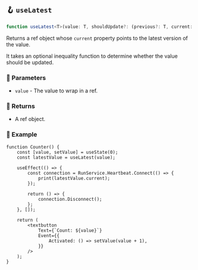 ## 🪝 `useLatest`

```ts
function useLatest<T>(value: T, shouldUpdate?: (previous?: T, current: T) => boolean): { current: T };
```

Returns a ref object whose `current` property points to the latest version of the value.

It takes an optional inequality function to determine whether the value should be updated.

### 📕 Parameters

-   `value` - The value to wrap in a ref.

### 📗 Returns

-   A ref object.

### 📘 Example

```tsx
function Counter() {
	const [value, setValue] = useState(0);
	const latestValue = useLatest(value);

	useEffect(() => {
		const connection = RunService.Heartbeat.Connect(() => {
			print(latestValue.current);
		});

		return () => {
			connection.Disconnect();
		};
	}, []);

	return (
		<textbutton
			Text={`Count: ${value}`}
			Event={{
				Activated: () => setValue(value + 1),
			}}
		/>
	);
}
```
